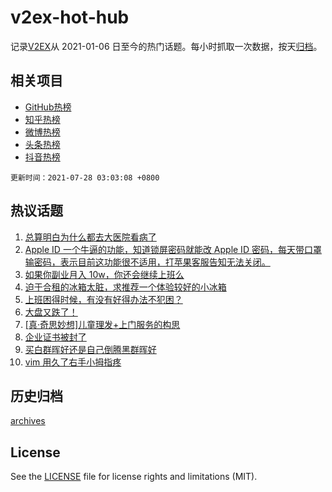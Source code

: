# v2ex-hot-hub

 记录[V2EX](https://www.v2ex.com/)从 2021-01-06 日至今的热门话题。每小时抓取一次数据，按天[归档](archives)。
 
 ## 相关项目

- [GitHub热榜](https://github.com/snaildev/github-hot-hub)
- [知乎热榜](https://github.com/snaildev/zhihu-hot-hub)
- [微博热榜](https://github.com/snaildev/weibo-hot-hub)
- [头条热榜](https://github.com/snaildev/toutiao-hot-hub)
- [抖音热榜](https://github.com/snaildev/douyin-hot-hub)


 `更新时间：2021-07-28 03:03:08 +0800`

## 热议话题

1. [总算明白为什么都去大医院看病了](https://www.v2ex.com/t/791976)
1. [Apple ID 一个牛逼的功能，知道锁屏密码就能改 Apple ID 密码，每天带口罩输密码，表示目前这功能很不适用，打苹果客服告知无法关闭。](https://www.v2ex.com/t/792015)
1. [如果你副业月入 10w，你还会继续上班么](https://www.v2ex.com/t/792067)
1. [迫于合租的冰箱太脏，求推荐一个体验较好的小冰箱](https://www.v2ex.com/t/792002)
1. [上班困得时候，有没有好得办法不犯困？](https://www.v2ex.com/t/791982)
1. [大盘又跌了！](https://www.v2ex.com/t/792061)
1. [[真·奇思妙想]儿童理发+上门服务的构思](https://www.v2ex.com/t/792047)
1. [企业证书被封了](https://www.v2ex.com/t/791985)
1. [买白群晖好还是自己倒腾黑群晖好](https://www.v2ex.com/t/792068)
1. [vim 用久了右手小拇指疼](https://www.v2ex.com/t/792022)

## 历史归档

[archives](archives)

## License

See the [LICENSE](LICENSE) file for license rights and limitations (MIT).
